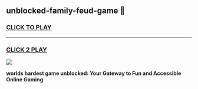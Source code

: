 
## unblocked-family-feud-game 👋
<h3>
<a href="https://premium.freeplayer.one?title=unblocked-family-feud-game&ref=14F">CLICK TO PLAY</a></h3>
<hr>

<h3>
<a href="https://premium.freeplayer.one?title=unblocked-family-feud-game&ref=14F">CLICK 2 PLAY</a>
  
</h3>

<a href="https://premium.freeplayer.one?title=unblocked-family-feud-game&ref=12F/"><img src="https://clearcache.store/games.png"></a>


**worlds hardest game unblocked: Your Gateway to Fun and Accessible Online Gaming**
